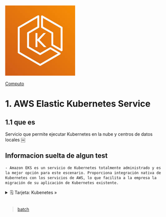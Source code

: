 ![Amazon Elastic Container Service](../../assets/Computo/eks-logo.jpeg)

[Computo](../../Computo/)

# 1. AWS Elastic Kubernetes Service

## 1.1 que es

Servicio que permite ejecutar Kubernetes en la nube y centros de datos locales
￼
## Informacion suelta de algun test

    - Amazon EKS es un servicio de Kubernetes totalmente administrado y es la mejor opción para este escenario. Proporciona integración nativa de Kubernetes con los servicios de AWS, lo que facilita a la empresa la migración de su aplicación de Kubernetes existente.


<details>
<summary>🗒 Tarjeta: Kubenetes »</summary>

| Definicion  |
| ---- |
| SoftWare de codigo abierto para el aprovisionamiento y administracion de contenedores |

</details>

<br/>

> [batch](./Fargate.md)

<br/>